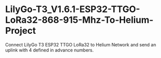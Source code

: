 # LilyGo-T3_V1.6.1-ESP32-TTGO-LoRa32-868-915-Mhz-To-Helium-Project
Connect LilyGo T3 ESP32 TTGO LoRa32 to Helium Network and send an uplink with 4 defined in advance numbers.
